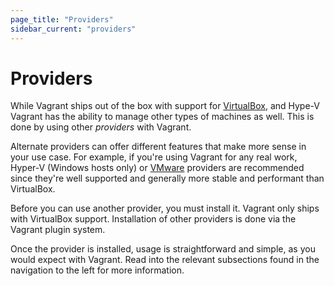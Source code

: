 ```yaml
---
page_title: "Providers"
sidebar_current: "providers"
---
```


# Providers

While Vagrant ships out of the box with support for [VirtualBox](http://www.virtualbox.org),
and Hype-V Vagrant has the ability to manage other types of machines as well. This is done
by using other _providers_ with Vagrant.

Alternate providers can offer different features that make more sense in your use case.
For example, if you're using Vagrant for any real work, Hyper-V (Windows hosts only) or 
[VMware](http://www.vmware.com) providers are recommended since they're well supported and 
generally more stable and performant than VirtualBox.

Before you can use another provider, you must install it. Vagrant only ships
with VirtualBox support. Installation of other providers is done via the
Vagrant plugin system.

Once the provider is installed, usage is straightforward and simple, as
you would expect with Vagrant. Read into the relevant subsections found in
the navigation to the left for more information.
